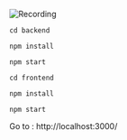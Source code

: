 
![Recording](http://localhost:3000/recording.gif "Recording")

`cd backend`

`npm install`

`npm start`


`cd frontend`

`npm install`

`npm start`


Go to : http://localhost:3000/
